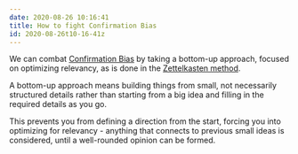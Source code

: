 ```yaml
---
date: 2020-08-26 10:16:41
title: How to fight Confirmation Bias
id: 2020-08-26t10-16-41z
---
```


We can combat [Confirmation Bias](./2020-08-28t17-21-36z.md) by taking
a bottom-up approach, focused on optimizing relevancy, as is done in the
[Zettelkasten method](./2020-08-24t15-19-14z.md).

A bottom-up approach means building things from small, not necessarily
structured details rather than starting from a big idea and filling in the
required details as you go.

This prevents you from defining a direction from the start, forcing you into
optimizing for relevancy - anything that connects to previous small ideas is
considered, until a well-rounded opinion can be formed.
